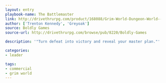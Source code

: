 ```yaml
---
layout: entry
playbook-name: The Battlemaster
link: http://drivethrurpg.com/product/168088/Grim-World-Dungeon-World--Fate-Core-Supplement
author: ['Trenton Kennedy', 'Greyoak']
source: Boldly Games
source-url: http://drivethrurpg.com/browse/pub/8220/Boldly-Games

description: '"Turn defeat into victory and reveal your master plan."'

categories:
- leader

tags:
- commercial
- grim world
---
```


